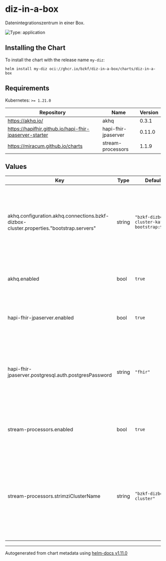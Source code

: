 # diz-in-a-box

Datenintegrationszentrum in einer Box.

![Type: application](https://img.shields.io/badge/Type-application-informational?style=flat-square)

## Installing the Chart

To install the chart with the release name `my-diz`:

```console
helm install my-diz oci://ghcr.io/bzkf/diz-in-a-box/charts/diz-in-a-box
```

## Requirements

Kubernetes: `>= 1.21.0`

| Repository                                             | Name                | Version |
| ------------------------------------------------------ | ------------------- | ------- |
| https://akhq.io/                                       | akhq                | 0.3.1   |
| https://hapifhir.github.io/hapi-fhir-jpaserver-starter | hapi-fhir-jpaserver | 0.11.0  |
| https://miracum.github.io/charts                       | stream-processors   | 1.1.9   |

## Values

| Key                                                                                    | Type   | Default                                      | Description                                                                                                                                                   |
| -------------------------------------------------------------------------------------- | ------ | -------------------------------------------- | ------------------------------------------------------------------------------------------------------------------------------------------------------------- |
| akhq.configuration.akhq.connections.bzkf-dizbox-cluster.properties."bootstrap.servers" | string | `"bzkf-dizbox-cluster-kafka-bootstrap:9092"` | the Kafka bootstrap server. Needs to be changed if the chart release name is changed from the default `bzkf-dizbox`                                           |
| akhq.enabled                                                                           | bool   | `true`                                       | whether the included [Kafka UI AKHQ](https://akhq.io/) should be installed                                                                                    |
| hapi-fhir-jpaserver.enabled                                                            | bool   | `true`                                       | whether the included [HAPI FHIR JPA Server](https://github.com/hapifhir/hapi-fhir-jpaserver-starter) should be installed                                      |
| hapi-fhir-jpaserver.postgresql.auth.postgresPassword                                   | string | `"fhir"`                                     | the postgres database root (`postgres`) user. this should be changed for improved security.                                                                   |
| stream-processors.enabled                                                              | bool   | `true`                                       | whether the included [stream processors](https://github.com/miracum/charts/tree/master/charts/stream-processors) chart should be installed                    |
| stream-processors.strimziClusterName                                                   | string | `"bzkf-dizbox-cluster"`                      | name of the Kafka cluster deployed by the Strimzi Operator. This should be the same as the name in the [Kafka custom resource](../../k8s/kafka-cluster.yaml). |

---

Autogenerated from chart metadata using [helm-docs v1.11.0](https://github.com/norwoodj/helm-docs/releases/v1.11.0)
